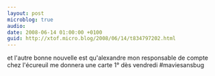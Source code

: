 ```yaml
---
layout: post
microblog: true
audio: 
date: 2008-06-14 01:00:00 +0100
guid: http://xtof.micro.blog/2008/06/14/t834797202.html
---
```

et l'autre bonne nouvelle est qu'alexandre mon responsable de compte chez l'écureuil me donnera une carte 1° dès vendredi #maviesansbug
